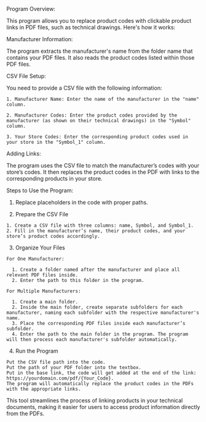 Program Overview:

  This program allows you to replace product codes with clickable product links in PDF files, such as technical drawings. Here's how it works:

Manufacturer Information:

  The program extracts the manufacturer's name from the folder name that contains your PDF files.
  It also reads the product codes listed within those PDF files.

CSV File Setup:

  You need to provide a CSV file with the following information:
  
    1. Manufacturer Name: Enter the name of the manufacturer in the "name" column.
    
    2. Manufacturer Codes: Enter the product codes provided by the manufacturer (as shown on their technical drawings) in the "Symbol" column.
    
    3. Your Store Codes: Enter the corresponding product codes used in your store in the "Symbol_1" column.
    
Adding Links:

  The program uses the CSV file to match the manufacturer’s codes with your store’s codes.
  It then replaces the product codes in the PDF with links to the corresponding products in your store.

Steps to Use the Program:
  
  1. Replace placeholders in the code with proper paths.

  2. Prepare the CSV File
     
    1. Create a CSV file with three columns: name, Symbol, and Symbol_1.
    2. Fill in the manufacturer’s name, their product codes, and your store’s product codes accordingly.

  3. Organize Your Files
     
    For One Manufacturer:

      1. Create a folder named after the manufacturer and place all relevant PDF files inside.
      2. Enter the path to this folder in the program.
      
    For Multiple Manufacturers:

      1. Create a main folder.
      2. Inside the main folder, create separate subfolders for each manufacturer, naming each subfolder with the respective manufacturer's name.
      3. Place the corresponding PDF files inside each manufacturer’s subfolder.
      4. Enter the path to the main folder in the program. The program will then process each manufacturer's subfolder automatically.

  4. Run the Program
     
    Put the CSV file path into the code.
    Put the path of your PDF folder into the textbox.
    Put in the base link, the code will get added at the end of the link: https://yourdomain.com/pdf/{Your_Code}.
    The program will automatically replace the product codes in the PDFs with the appropriate links.

This tool streamlines the process of linking products in your technical documents, making it easier for users to access product information directly from the PDFs.
